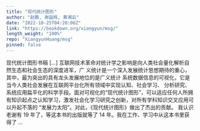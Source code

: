 ```yaml
---
title: "现代统计图形"
author: "赵鹏, 谢益辉, 黄湘云"
date: "2022-10-25T04:20:06Z"
link: "https://bookdown.org/xiangyun/msg/"
length_weight: "100%"
repo: "XiangyunHuang/msg"
pinned: false
---
```


现代统计图形书稿 [...] 互联网技术革命对统计学之影响是向人类社会量化解析自然生态和社会生态的深度进军，广 义统计是一个深入发展统计思想期待的重心，其中，最为突出的具有龙头发展地位的是广义统计 系统数据信息的可视化，它是当今人类社会发展在互联网平台化所有领域中实现认知、社会学习、 分析研究、系统应用扁平化的科学手段。面对可视化的“现代统计图形”，可以适应任何人所拥 有知识起点之认知学习，激发社会化学习研究之创新，对所有学科知识交叉应用可以升起不落的
“发展力太阳”。对此，《现代统计图形》做出了杰出的贡献。 我认识老谢有 19 年了，等这本书的出版就等了 14 年。我在工作、学习中从这本书里获得了 ...

